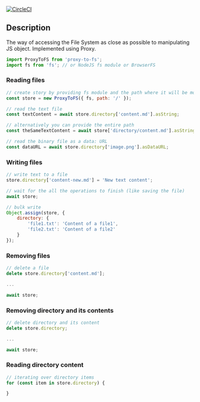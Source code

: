 [![CircleCI](https://circleci.com/gh/marekmicek/proxy-to-fs.svg?style=shield)](https://circleci.com/gh/marekmicek/proxy-to-fs)

## Description

The way of accessing the File System as close as possible to manipulating JS object. Implemented using Proxy.

``` javascript
import ProxyToFS from 'proxy-to-fs';
import fs from 'fs'; // or NodeJS fs module or BrowserFS
```

### Reading files

``` javascript
// create story by providing fs module and the path where it will be mounted
const store = new ProxyToFS({ fs, path: '/' });

// read the text file
const textContent = await store.directory['content.md'].asString;

// alternatively you can provide the entire path
const theSameTextContent = await store['directory/content.md'].asString;

// read the binary file as a data: URL
const dataURL = await store.directory['image.png'].asDataURL;
```

### Writing files

``` javascript
// write text to a file
store.directory['content-new.md'] = 'New text content';

// wait for the all the operations to finish (like saving the file)
await store;
```

``` javascript
// bulk write
Object.assign(store, {
    directory: {
        'file1.txt': 'Content of a file1',
        'file2.txt': 'Content of a file2'
    }
});
```

### Removing files

``` javascript
// delete a file
delete store.directory['content.md'];

...

await store;
```

### Removing directory and its contents

``` javascript
// delete directory and its content
delete store.directory;

...

await store;
```

### Reading directory content

``` javascript
// iterating over directory items
for (const item in store.directory) {

}
```
